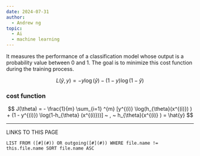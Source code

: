 ```yaml
---
date: 2024-07-31
author:
  - Andrew ng
topic:
  - Ai
  - machine learning
---
```

It measures the performance of a classification model whose output is a probability value between 0 and 1. The goal is to minimize this cost function during the training process.

$$
L(\hat{y} , y ) = - y \log(\hat{y}) - (1-y) \log(1-\hat{y}) 
$$

### cost function 
$$
J(\theta) = - \frac{1}{m} \sum_{i=1} ^{m} [y^{(i)} \log(h_{\theta}(x^{(i)}) ) + (1 - y^{(i)}) \log(1-h_{\theta} (x^{(i)}))] ~ , ~ h_{\theta}(x^{(i)} ) = \hat{y}
$$




----
LINKS TO THIS PAGE 
```dataview
LIST FROM ([#](#)) OR outgoing([#](#)) WHERE file.name != this.file.name SORT file.name ASC 
```

